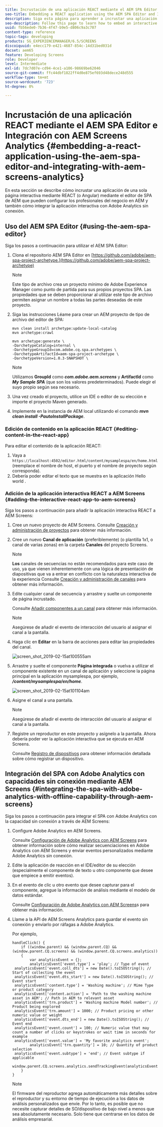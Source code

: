 ```yaml
---
title: Incrustación de una aplicación REACT mediante el AEM SPA Editor e Integración con AEM Screens Analytics
seo-title: Embedding a REACT application using the AEM SPA Editor and Integrating with AEM Screens Analytics
description: Siga esta página para aprender a incrustar una aplicación de una sola página interactiva mediante REACT (o Angular) con el editor de SPA de AEM que pueden configurar los profesionales empresariales en AEM y también cómo integrar la aplicación interactiva con Adobe Analytics sin conexión.
seo-description: Follow this page to learn how to embed an interactive single page application using REACT (or Angular) using the AEM SPA editor that can be configured by business professionals in AEM and also how to integrate your interactive application with offline Adobe Analytics.
uuid: fb56ede0-7b36-4f47-b9e5-d806c9a3c707
content-type: reference
topic-tags: developing
products: SG_EXPERIENCEMANAGER/6.5/SCREENS
discoiquuid: e4ecc179-e421-4687-854c-14d31bed031d
docset: aem65
feature: Developing Screens
role: Developer
level: Intermediate
exl-id: 7dc7d07e-cd94-4ce1-a106-98669be62046
source-git-commit: ffc44dbf1822ff4d0e875ef693d48dece248d555
workflow-type: tm+mt
source-wordcount: '723'
ht-degree: 0%

---
```


# Incrustación de una aplicación REACT mediante el AEM SPA Editor e Integración con AEM Screens Analytics {#embedding-a-react-application-using-the-aem-spa-editor-and-integrating-with-aem-screens-analytics}

En esta sección se describe cómo incrustar una aplicación de una sola página interactiva mediante REACT (o Angular) mediante el editor de SPA de AEM que pueden configurar los profesionales del negocio en AEM y también cómo integrar la aplicación interactiva con Adobe Analytics sin conexión.

## Uso del AEM SPA Editor {#using-the-aem-spa-editor}

Siga los pasos a continuación para utilizar el AEM SPA Editor:

1. Clona el repositorio AEM SPA Editor en [https://github.com/adobe/aem-spa-project-archetype.](https://github.com/adobe/aem-spa-project-archetype)

   >[!NOTE]
   >
   >Este tipo de archivo crea un proyecto mínimo de Adobe Experience Manager como punto de partida para sus propios proyectos SPA. Las propiedades que se deben proporcionar al utilizar este tipo de archivo permiten asignar un nombre a todas las partes deseadas de este proyecto.

1. Siga las instrucciones Léame para crear un AEM proyecto de tipo de archivo del editor de SPA:

   ```
   mvn clean install archetype:update-local-catalog
   mvn archetype:crawl
   
   mvn archetype:generate \
   -DarchetypeCatalog=internal \
   -DarchetypeGroupId=com.adobe.cq.spa.archetypes \
   -DarchetypeArtifactId=aem-spa-project-archetype \
   -DarchetypeVersion=1.0.3-SNAPSHOT \
   ```

   >[!NOTE]
   >
   >Utilizamos **GroupId** como ***com.adobe.aem.screens*** y **ArtifactId** como ***My Sample SPA*** (que son los valores predeterminados). Puede elegir el suyo propio según sea necesario.

1. Una vez creado el proyecto, utilice un IDE o editor de su elección e importe el proyecto Maven generado.
1. Implemente en la instancia de AEM local utilizando el comando ***mvn clean install -PautoInstallPackage***.

### Edición de contenido en la aplicación REACT {#editing-content-in-the-react-app}

Para editar el contenido de la aplicación REACT:

1. Vaya a `https://localhost:4502/editor.html/content/mysamplespa/en/home.html` (reemplace el nombre de host, el puerto y el nombre de proyecto según corresponda).
1. Debería poder editar el texto que se muestra en la aplicación Hello world .

### Adición de la aplicación interactiva REACT a AEM Screens {#adding-the-interactive-react-app-to-aem-screens}

Siga los pasos a continuación para añadir la aplicación interactiva REACT a AEM Screens:

1. Cree un nuevo proyecto de AEM Screens. Consulte [Creación y administración de proyectos](creating-a-screens-project.md) para obtener más información.

1. Cree un nuevo **Canal de aplicación** (preferiblemente) (o plantilla 1x1, o canal de varias zonas) en la carpeta **Canales** del proyecto Screens.

   >[!NOTE]
   >**Los** canales de secuencias no están recomendados para este caso de uso, ya que vienen inherentemente con una lógica de presentación de diapositivas que va a entrar en conflicto con la naturaleza interactiva de la experiencia
   >Consulte [Creación y administración de canales](managing-channels.md) para obtener más información.


1. Edite cualquier canal de secuencia y arrastre y suelte un componente de página incrustado.

   Consulte [Añadir componentes a un canal](adding-components-to-a-channel.md) para obtener más información.

   >[!NOTE]
   >
   >Asegúrese de añadir el evento de interacción del usuario al asignar el canal a la pantalla.

1. Haga clic en **Editar** en la barra de acciones para editar las propiedades del canal.

   ![screen_shot_2019-02-15at100555am](assets/screen_shot_2019-02-15at100555am.png)

1. Arrastre y suelte el componente **Página integrada** o vuelva a utilizar el componente existente en un canal de aplicación y seleccione la página principal en la aplicación mysamplespa, por ejemplo, ***/content/mysamplespa/en/home***.

   ![screen_shot_2019-02-15at101104am](assets/screen_shot_2019-02-15at101104am.png)

1. Asigne el canal a una pantalla.

   >[!NOTE]
   >Asegúrese de añadir el evento de interacción del usuario al asignar el canal a la pantalla.

1. Registre un reproductor en este proyecto y asígnelo a la pantalla. Ahora debería poder ver la aplicación interactiva que se ejecuta en AEM Screens.

   Consulte [Registro de dispositivos](device-registration.md) para obtener información detallada sobre cómo registrar un dispositivo.

## Integración del SPA con Adobe Analytics con capacidades sin conexión mediante AEM Screens {#integrating-the-spa-with-adobe-analytics-with-offline-capability-through-aem-screens}

Siga los pasos a continuación para integrar el SPA con Adobe Analytics con la capacidad sin conexión a través de AEM Screens:

1. Configure Adobe Analytics en AEM Screens.

   Consulte [Configuración de Adobe Analytics con AEM Screens](configuring-adobe-analytics-aem-screens.md) para obtener información sobre cómo realizar secuenciaciones en Adobe Analytics con AEM Screens y enviar eventos personalizados mediante Adobe Analytics sin conexión.

1. Edite la aplicación de reacción en el IDE/editor de su elección (especialmente el componente de texto u otro componente que desee que empiece a emitir eventos).
1. En el evento de clic u otro evento que desee capturar para el componente, agregue la información de análisis mediante el modelo de datos estándar.

   Consulte [Configuración de Adobe Analytics con AEM Screens](configuring-adobe-analytics-aem-screens.md)s para obtener más información.

1. Llame a la API de AEM Screens Analytics para guardar el evento sin conexión y enviarlo por ráfagas a Adobe Analytics.

   Por ejemplo,

   ```
   handleClick() {
       if ((window.parent) && (window.parent.CQ) && (window.parent.CQ.screens) && (window.parent.CQ.screens.analytics))
       {
           var analyticsEvent = {};
           analyticsEvent['event.type'] = 'play'; // Type of event
    analyticsEvent['event.coll_dts'] = new Date().toISOString(); // Start of collecting the event
    analyticsEvent['event.dts_start'] = new Date().toISOString(); // Event start
    analyticsEvent['content.type'] = 'Washing machine'; // Mime Type or product category
    analyticsEvent['content.action'] = 'Path to the washing machine asset in AEM'; // Path in AEM to relevant asset
    analyticsEvent['trn.product'] = 'Washing machine Model number'; // Product being explored
    analyticsEvent['trn.amount'] = 1000; // Product pricing or other numeric value or weight
    analyticsEvent['event.dts_end'] = new Date().toISOString(); // Event end
    analyticsEvent['event.count'] = 100; // Numeric value that may count a number of clicks or keystrokes or wait time in seconds for example
    analyticsEvent['event.value'] = 'My favorite analytics event';
           analyticsEvent['trn.quantity'] = 10; // Quantity of product selection
    analyticsEvent['event.subtype'] = 'end'; // Event subtype if applicable
    window.parent.CQ.screens.analytics.sendTrackingEvent(analyticsEvent);
       }
   }
   ```

   >[!NOTE]
   >
   >El firmware del reproductor agrega automáticamente más detalles sobre el reproductor y su entorno de tiempo de ejecución a los datos de análisis personalizados que envíe. Por lo tanto, es posible que no necesite capturar detalles de SO/dispositivo de bajo nivel a menos que sea absolutamente necesario. Solo tiene que centrarse en los datos de análisis empresarial.
